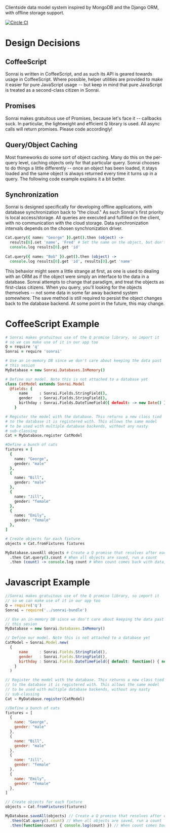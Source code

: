 Clientside data model system inspired by MongoDB and the Django ORM, with offline storage support.

[![Circle CI](https://circleci.com/gh/krillr/sonrai.png?style=badge)](https://circleci.com/gh/krillr/sonrai)

Design Decisions
======

CoffeeScript
------
Sonrai is written in CoffeeScript, and as such its API is geared towards usage in CoffeeScript. Where possible, helper utilities are provided to make it easier for pure JavaScript usage -- but keep in mind that pure JavaScript is treated as a second-class citizen in Sonrai. 

Promises
------
Sonrai makes gratuitous use of Promises, because let's face it -- callbacks suck. In particular, the lightweight and efficient Q library is used. All async calls will return promises. Please code accordingly!

Query/Object Caching
------
Most frameworks do some sort of object caching. Many do this on the per-query level, caching objects only for that particular query. Sonrai chooses to do things a little differently -- once an object has been loaded, it stays loaded and the same object is always returned every time it turns up in a query. The following code example explains it a bit better.

Synchronization
------
Sonrai is designed specifically for developing offline applications, with database synchronization back to "the cloud." As such Sonrai's first priority is local access/storage. All queries are executed and fulfilled on the client, with no communication with the cloud storage. Data synchronization intervals depends on the chosen synchronization driver.

```CoffeeScript
Cat.query({ name: "George" }).get().then (object) ->
  results[0].set 'name', 'Fred' # Set the name on the object, but don't save it
  console.log results[0].get 'id'
  
Cat.query({ name: "Bob" }).get().then (object) ->
  console.log results[0].get 'id', results[0].get 'name'
```

This behavior might seem a little strange at first, as one is used to dealing with an ORM as if the object were simply an interface to the data in a database. Sonrai attempts to change that paradigm, and treat the objects as first-class citizens. When you query, you'll looking for the objects themselves -- not some data in some far away backend system somewhere. The save method is still required to persist the object changes back to the database backend. At some point in the future, this may change.

CoffeeScript Example
======
```CoffeeScript
# Sonrai makes gratuitous use of the Q promise library, so import it
# so we can make use of it in our app too
Q = require 'q'
Sonrai = require 'sonrai'

# Use an in-memory DB since we don't care about keeping the data past
# this sesion
MyDatabase = new Sonrai.Databases.InMemory()

# Define our model. Note this is not attached to a database yet
class CatModel extends Sonrai.Model
  @fields: {
      name     : Sonrai.Fields.StringField(),
      gender   : Sonrai.Fields.StringField(),
      birthday : Sonrai.Fields.DateTimeField({ default: -> new Date() })
    }

# Register the model with the database. This returns a new class tied
# to the database it is registered with. This allows the same model
# to be used with multiple database backends, without any nasty
# sub-classing
Cat = MyDatabase.register CatModel

#Define a bunch of cats
fixtures = [
  {
    name: "George",
    gender: "male"
  },
  {
    name: "Bill",
    gender: "male"
  },
  {
    name: "Jill",
    gender: "female"
  },
  {
    name: "Emily",
    gender: "female"
  },
]

# Create objects for each fixture
objects = Cat.fromFixtures fixtures

MyDatabase.saveAll objects # Create a Q promise that resolves after each object is saved
  .then Cat.query().count # When all objects are saved, run a count
  .then (count) -> console.log count # When count comes back with data, log it to the console
```

Javascript Example
======
```Javascript
//Sonrai makes gratuitous use of the Q promise library, so import it
// so we can make use of it in our app too
Q = require('q')
Sonrai = require('../sonrai-bundle')

// Use an in-memory DB since we don't care about keeping the data past
// this sesion
MyDatabase = new Sonrai.Databases.InMemory()

// Define our model. Note this is not attached to a database yet
CatModel = Sonrai.Model.new(
  {
      name     : Sonrai.Fields.StringField(),
      gender   : Sonrai.Fields.StringField(),
      birthday : Sonrai.Fields.DateTimeField({ default: function() { new Date() } })
    }
  )

// Register the model with the database. This returns a new class tied
// to the database it is registered with. This allows the same model
// to be used with multiple database backends, without any nasty
// sub-classing
Cat = MyDatabase.register(CatModel)

//Define a bunch of cats
fixtures = [
  {
    name: "George",
    gender: "male"
  },
  {
    name: "Bill",
    gender: "male"
  },
  {
    name: "Jill",
    gender: "female"
  },
  {
    name: "Emily",
    gender: "female"
  },
]

// Create objects for each fixture
objects = Cat.fromFixtures(fixtures)

MyDatabase.saveAll(objects) // Create a Q promise that resolves after each object is saved
  .then(Cat.query().count) // When all objects are saved, run a count
  .then(function(count) { console.log(count) }) // When count comes back with data, log it to the console
```
